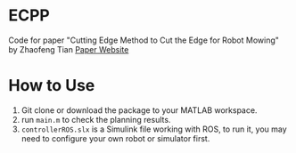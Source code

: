 # ECPP
Code for paper "Cutting Edge Method to Cut the Edge for Robot Mowing"
by Zhaofeng Tian
[Paper Website](https://sites.google.com/view/cutedge)

# How to Use
1. Git clone or download the package to your MATLAB workspace.
2. run `main.m` to check the planning results.
3. `controllerROS.slx` is a Simulink file working with ROS, to run it, you may need to configure your own robot or simulator first.
